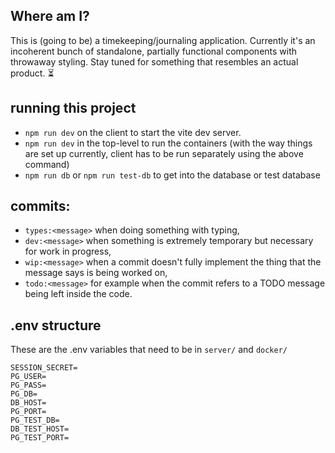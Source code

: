 ## Where am I?
This is (going to be) a timekeeping/journaling application. Currently it's an
incoherent bunch of standalone, partially functional components with throwaway
styling. Stay tuned for something that resembles an actual product. ⏳

## running this project
- `npm run dev` on the client to start the vite dev server.
- `npm run dev` in the top-level to run the containers (with the way things are
  set up currently, client has to be run separately using the above command)
- `npm run db` or `npm run test-db` to get into the database or test database

## commits:
- `types:<message>` when doing something with typing,
- `dev:<message>` when something is extremely temporary but necessary for
  work in progress,
- `wip:<message>` when a commit doesn't fully implement the thing that the
  message says is being worked on,
- `todo:<message>` for example when the commit refers to a TODO message being
  left inside the code.

## .env structure
These are the .env variables that need to be in `server/` and `docker/`
```
SESSION_SECRET= 
PG_USER=
PG_PASS=
PG_DB=
DB_HOST=
PG_PORT=
PG_TEST_DB=
DB_TEST_HOST=
PG_TEST_PORT=
```